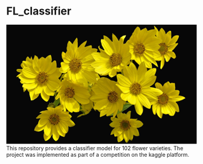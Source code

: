 # FL_classifier
![FLOWERS!](readme.jpg)
This repository provides a classifier model for 102 flower varieties. The project was implemented as part of a competition on the kaggle platform.